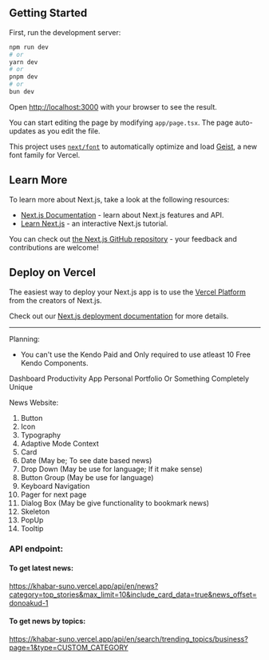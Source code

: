 ## Getting Started

First, run the development server:

```bash
npm run dev
# or
yarn dev
# or
pnpm dev
# or
bun dev
```

Open [http://localhost:3000](http://localhost:3000) with your browser to see the result.

You can start editing the page by modifying `app/page.tsx`. The page auto-updates as you edit the file.

This project uses [`next/font`](https://nextjs.org/docs/app/building-your-application/optimizing/fonts) to automatically optimize and load [Geist](https://vercel.com/font), a new font family for Vercel.

## Learn More

To learn more about Next.js, take a look at the following resources:

- [Next.js Documentation](https://nextjs.org/docs) - learn about Next.js features and API.
- [Learn Next.js](https://nextjs.org/learn) - an interactive Next.js tutorial.

You can check out [the Next.js GitHub repository](https://github.com/vercel/next.js) - your feedback and contributions are welcome!

## Deploy on Vercel

The easiest way to deploy your Next.js app is to use the [Vercel Platform](https://vercel.com/new?utm_medium=default-template&filter=next.js&utm_source=create-next-app&utm_campaign=create-next-app-readme) from the creators of Next.js.

Check out our [Next.js deployment documentation](https://nextjs.org/docs/app/building-your-application/deploying) for more details.



---------

Planning:

- You can't use the Kendo Paid and Only required to use atleast 10 Free Kendo Components.

Dashboard
Productivity App
Personal Portfolio
Or Something Completely Unique


News Website:
1. Button
2. Icon
3. Typography
4. Adaptive Mode Context
5. Card
6. Date (May be; To see date based news)
7. Drop Down (May be use for language; If it make sense)
8. Button Group (May be use for language)
9. Keyboard Navigation
10. Pager for next page
11. Dialog Box (May be give functionality to bookmark news)
12. Skeleton
13. PopUp
14. Tooltip


### API endpoint:

#### To get latest news:
https://khabar-suno.vercel.app/api/en/news?category=top_stories&max_limit=10&include_card_data=true&news_offset=donoakud-1

#### To get news by topics:
https://khabar-suno.vercel.app/api/en/search/trending_topics/business?page=1&type=CUSTOM_CATEGORY
